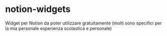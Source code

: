 # notion-widgets
Widget per Notion da poter utilizzare gratuitamente (molti sono specifici per la mia personale esperienza scolastica e personale)
